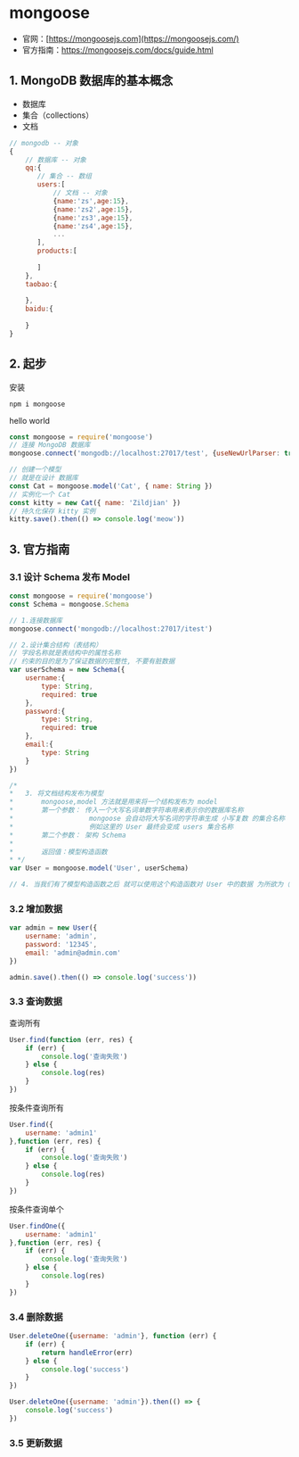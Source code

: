 # mongoose

+ 官网：[https://mongoosejs.com](https://mongoosejs.com/)
+ 官方指南：https://mongoosejs.com/docs/guide.html



## 1. MongoDB 数据库的基本概念

+ 数据库
+ 集合（collections）
+ 文档

```js
// mongodb -- 对象
{
    // 数据库 -- 对象
    qq:{
       // 集合 -- 数组
       users:[
           // 文档 -- 对象
           {name:'zs',age:15},
           {name:'zs2',age:15},
           {name:'zs3',age:15},
           {name:'zs4',age:15},
           ...
       ],
       products:[
           
       ]
    },
    taobao:{
        
    },
    baidu:{
        
    }
}
```



## 2. 起步

安装

```shell
npm i mongoose
```

hello world

```js
const mongoose = require('mongoose')
// 连接 MongoDB 数据库
mongoose.connect('mongodb://localhost:27017/test', {useNewUrlParser: true})

// 创建一个模型
// 就是在设计 数据库
const Cat = mongoose.model('Cat', { name: String })
// 实例化一个 Cat
const kitty = new Cat({ name: 'Zildjian' })
// 持久化保存 kitty 实例
kitty.save().then(() => console.log('meow'))
```



## 3. 官方指南

### 3.1  设计 Schema  发布 Model

```js
const mongoose = require('mongoose')
const Schema = mongoose.Schema

// 1.连接数据库
mongoose.connect('mongodb://localhost:27017/itest')

// 2.设计集合结构（表结构）
// 字段名称就是表结构中的属性名称
// 约束的目的是为了保证数据的完整性, 不要有脏数据
var userSchema = new Schema({
    username:{
        type: String,
        required: true
    },
    password:{
        type: String,
        required: true
    },
    email:{
        type: String
    }
})

/*
*   3. 将文档结构发布为模型
*       mongoose,model 方法就是用来将一个结构发布为 model
*       第一个参数： 传入一个大写名词单数字符串用来表示你的数据库名称
*                   mongoose 会自动将大写名词的字符串生成 小写复数 的集合名称
*                   例如这里的 User 最终会变成 users 集合名称
*       第二个参数： 架构 Schema
*
*       返回值：模型构造函数
* */
var User = mongoose.model('User', userSchema)

// 4. 当我们有了模型构造函数之后 就可以使用这个构造函数对 User 中的数据 为所欲为（增删改查）
```



### 3.2 增加数据

```js
var admin = new User({
    username: 'admin',
    password: '12345',
    email: 'admin@admin.com'
})

admin.save().then(() => console.log('success'))
```



### 3.3 查询数据

查询所有

```js
User.find(function (err, res) {
    if (err) {
        console.log('查询失败')
    } else {
        console.log(res)
    }
})
```

按条件查询所有

```js
User.find({
    username: 'admin1'
},function (err, res) {
    if (err) {
        console.log('查询失败')
    } else {
        console.log(res)
    }
})
```

按条件查询单个

```js
User.findOne({
    username: 'admin1'
},function (err, res) {
    if (err) {
        console.log('查询失败')
    } else {
        console.log(res)
    }
})
```



### 3.4 删除数据

```js
User.deleteOne({username: 'admin'}, function (err) {
    if (err) {
        return handleError(err)
    } else {
        console.log('success')
    }
})

User.deleteOne({username: 'admin'}).then(() => {
    console.log('success')
})
```



### 3.5 更新数据



